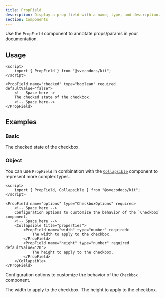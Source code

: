 ```yaml
---
title: PropField
description: Display a prop field with a name, type, and description.
section: Components
---
```


<script>
	import { PropField, Collapsible } from "@svecodocs/kit";
</script>

Use the `PropField` component to annotate props/params in your documentation.

## Usage

```svelte title="document.md"
<script>
	import { PropField } from "@svecodocs/kit";
</script>

<PropField name="checked" type="boolean" required defaultValue="false">
	<!-- Space here-->
	The checked state of the checkbox.
	<!-- Space here-->
</PropField>
```

## Examples

### Basic

<PropField name="checked" type="boolean" defaultValue="false" required>
The checked state of the checkbox.
</PropField>

### Object

You can use `PropField` in combination with the [`Collapsible`](/docs/components/collapsible) component to represent more complex types.

```svelte title="document.md"
<script>
	import { PropField, Collapsible } from "@svecodocs/kit";
</script>

<PropField name="options" type="CheckboxOptions" required>
	<!-- Space here -->
	Configuration options to customize the behavior of the `Checkbox` component.
	<!-- Space here -->
	<Collapsible title="properties">
		<PropField name="width" type="number" required>
			The width to apply to the checkbox.
		</PropField>
		<PropField name="height" type="number" required defaultValue="20">
			The height to apply to the checkbox.
		</PropField>
	</Collapsible>
</PropField>
```

<PropField name="options" type="CheckboxOptions" required>

Configuration options to customize the behavior of the `Checkbox` component.

<Collapsible title="properties">
	<PropField name="width" type="number" required>
	The width to apply to the checkbox.
	</PropField>
	<PropField name="height" type="number" required defaultValue="20">
	The height to apply to the checkbox.
	</PropField>
</Collapsible>
</PropField>
